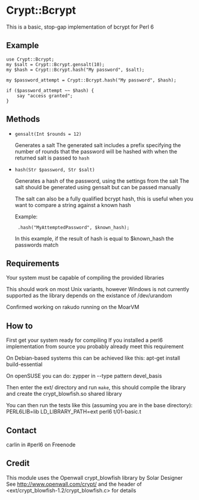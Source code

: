 # Crypt::Bcrypt #

This is a basic, stop-gap implementation of bcrypt for Perl 6

## Example ##

	use Crypt::Bcrypt;
	my $salt = Crypt::Bcrypt.gensalt(10);
	my $hash = Crypt::Bcrypt.hash("My password", $salt);
	
	my $password_attempt = Crypt::Bcrypt.hash("My password", $hash);

	if ($password_attempt ~~ $hash) {
		say "access granted";
	}

## Methods ##

 - `gensalt(Int $rounds = 12)`

	Generates a salt
	The generated salt includes a prefix specifying the number of rounds
	that the password will be hashed with when the returned salt is 
	passed to `hash`

 - `hash(Str $password, Str $salt)`

	Generates a hash of the password, using the settings from the salt
	The salt should be generated using gensalt but can be passed manually

	The salt can also be a fully qualified bcrypt hash, this is useful
	when you want to compare a string against a known hash

	Example:

		.hash("MyAttemptedPassword", $known_hash);

	In this example, if the result of hash is equal to $known_hash
	the passwords match

## Requirements ##

Your system must be capable of compiling the provided libraries

This should work on most Unix variants, however Windows is not currently
supported as the library depends on the existance of /dev/urandom

Confirmed working on rakudo running on the MoarVM

## How to ##

First get your system ready for compiling
If you installed a perl6 implementation from source you probably already
meet this requirement

On Debian-based systems this can be achieved like this:
	apt-get install build-essential

On openSUSE you can do:
	zypper in --type pattern devel_basis

Then enter the ext/ directory and run `make`, this should compile the
library and create the crypt_blowfish.so shared library

You can then run the tests like this (assuming you are in the base directory):
	PERL6LIB=lib LD_LIBRARY_PATH=ext perl6 t/01-basic.t

## Contact ##

carlin in #perl6 on Freenode

## Credit ##

This module uses the Openwall crypt_blowfish library by Solar Designer
See http://www.openwall.com/crypt/ and the header of
<ext/crypt_blowfish-1.2/crypt_blowfish.c> for details
